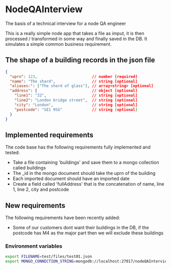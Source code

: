 # NodeQAInterview
The basis of a technical interview for a node QA engineer

This is a really simple node app that takes a file as imput, it is then processed / transformed in some way
and finally saved in the DB. It simulates a simple common business requirement.

## The shape of a building records in the json file
```json
{
  "uprn": 123,                        // number [required]
  "name": "The shard",                // string [optional]
  "aliases:": ["The shard of glass"], // array<string> [optional]
  "address": {                        // object [optional]
    "line1": "32",                    // string [optional]
    "line2": "London bridge street",  // string [optional]
    "city": "London",                 // string [optional]
    "postcode": "SE1 9SG"             // string [optional]
  }
}
```

## Implemented requirements
The code base has the following requirements fully implemented and tested:
 * Take a file containing 'buildings' and save them to a mongo collection called buildings
 * The _id in the mongo document should take the uprn of the building
 * Each imported document should have an imported date
 * Create a field called 'fullAddress' that is the concatenation of name, line 1, line 2, city and postcode
 
## New requirements
The following requirements have been recently added:
 * Some of our customers dont want their buildings in the DB, if the postcode has M4 as the major part then we will exclude these buildings

### Environment variables
```bash
export FILENAME=test/files/test01.json
export MONGO_CONNECTION_STRING=mongodb://localhost:27017/nodeQAInterview
```
